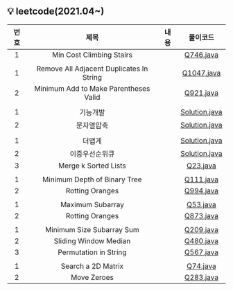 ## 💡 leetcode(2021.04~)
|번호|제목|내용|풀이코드| 
|:---:|:---:|:---:|:---:|
|1|Min Cost Climbing Stairs||[Q746.java](https://github.com/dhlee128/study_algorythm/blob/master/src/week1/Q746.java)| 
|||||
|1|Remove All Adjacent Duplicates In String||[Q1047.java](https://github.com/dhlee128/study_algorythm/blob/master/src/week2/Q1047.java)| 
|2|Minimum Add to Make Parentheses Valid||[Q921.java](https://github.com/dhlee128/study_algorythm/blob/master/src/week2/Q921.java)| 
|||||
|1|기능개발||[Solution.java](https://github.com/dhlee128/study_algorythm/blob/master/src/week3/기능개발/Solution.java)| 
|2|문자열압축||[Solution.java](https://github.com/dhlee128/study_algorythm/blob/master/src/week3/문자열압축/Solution.java)| 
|||||
|1|더맵게||[Solution.java](https://github.com/dhlee128/study_algorythm/blob/master/src/week4/더맵게/Solution.java)| 
|2|이중우선순위큐||[Solution.java](https://github.com/dhlee128/study_algorythm/blob/master/src/week4/이중우선순위큐/Solution.java)| 
|3|Merge k Sorted Lists||[Q23.java](https://github.com/dhlee128/study_algorythm/blob/master/src/week4/Q23.java)|
|||||
|1|Minimum Depth of Binary Tree||[Q111.java](https://github.com/dhlee128/study_algorythm/blob/master/src/week5/Q111.java)| 
|2|Rotting Oranges||[Q994.java](https://github.com/dhlee128/study_algorythm/blob/master/src/week5/Q994.java)| 
|||||
|1|Maximum Subarray||[Q53.java](https://github.com/dhlee128/study_algorythm/blob/master/src/week6/Q53.java)| 
|2|Rotting Oranges||[Q873.java](https://github.com/dhlee128/study_algorythm/blob/master/src/week6/Q873.java)| 
|||||
|1|Minimum Size Subarray Sum||[Q209.java](https://github.com/dhlee128/study_algorythm/blob/master/src/week7/Q209.java)| 
|2|Sliding Window Median||[Q480.java](https://github.com/dhlee128/study_algorythm/blob/master/src/week7/Q480.java)| 
|3|Permutation in String||[Q567.java](https://github.com/dhlee128/study_algorythm/blob/master/src/week7/Q567.java)|
|||||
|1|Search a 2D Matrix||[Q74.java](https://github.com/dhlee128/study_algorythm/blob/master/src/week9/Q74.java)| 
|2|Move Zeroes||[Q283.java](https://github.com/dhlee128/study_algorythm/blob/master/src/week9/Q283.java)| 


